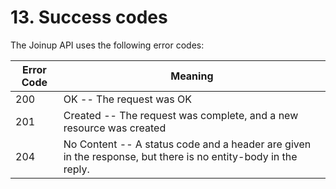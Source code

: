 # 13. Success codes

The Joinup API uses the following error codes:


Error Code | Meaning
---------- | -------
200 | OK -- The request was OK
201 | Created -- The request was complete, and a new resource was created
204 | No Content -- A status code and a header are given in the response, but there is no entity-body in the reply.

